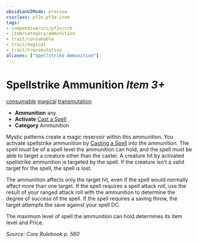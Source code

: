 ```yaml
---
obsidianUIMode: preview
cssclass: pf2e,pf2e-item
tags:
- compendium/src/pf2e/crb
- item/category/ammunition
- trait/consumable
- trait/magical
- trait/transmutation
aliases: ["Spellstrike Ammunition"]
---
```

# Spellstrike Ammunition *Item 3+*  
[consumable](../../../rules/traits/consumable.md)  [magical](../../../rules/traits/magical.md)  [transmutation](../../../rules/traits/transmutation.md)  

- **Ammunition** any
- **Activate** [Cast a Spell](../../../rules/actions/cast-a-spell.md)
- **Category** Ammunition

Mystic patterns create a magic reservoir within this ammunition. You activate spellstrike ammunition by [Casting a Spell](../../../rules/actions/cast-a-spell.md) into the ammunition. The spell must be of a spell level the ammunition can hold, and the spell must be able to target a creature other than the caster. A creature hit by activated spellstrike ammunition is targeted by the spell. If the creature isn't a valid target for the spell, the spell is lost.

The ammunition affects only the target hit, even if the spell would normally affect more than one target. If the spell requires a spell attack roll, use the result of your ranged attack roll with the ammunition to determine the degree of success of the spell. If the spell requires a saving throw, the target attempts the save against your spell DC.

The maximum level of spell the ammunition can hold determines its item level and Price.

*Source: Core Rulebook p. 560*